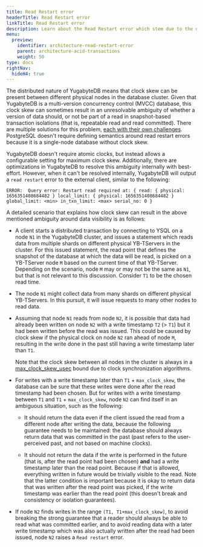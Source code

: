 ```yaml
---
title: Read Restart error
headerTitle: Read Restart error
linkTitle: Read Restart error
description: Learn about the Read Restart error which stem due to the data distribution across more than one node.
menu:
  preview:
    identifier: architecture-read-restart-error
    parent: architecture-acid-transactions
    weight: 50
type: docs
rightNav:
  hideH4: true
---
```


The distributed nature of YugabyteDB means that clock skew can be present between different physical nodes in the database cluster. Given that YugabyteDB is a multi-version concurrency control (MVCC) database, this clock skew can sometimes result in an unresolvable ambiguity of whether a version of data should, or not be part of a read in snapshot-based transaction isolations (that is, repeatable read and read committed). There are multiple solutions for this problem, [each with their own challenges](https://www.yugabyte.com/blog/evolving-clock-sync-for-distributed-databases/). PostgreSQL doesn't require defining semantics around read restart errors because it is a single-node database without clock skew.

YugabyteDB doesn't require atomic clocks, but instead allows a configurable setting for maximum clock skew. Additionally, there are optimizations in YugabyteDB to resolve this ambiguity internally with best-effort. However, when it can't be resolved internally, YugabyteDB will output a `read restart` error to the external client, similar to the following:

```output
ERROR:  Query error: Restart read required at: { read: { physical: 1656351408684482 } local_limit: { physical: 1656351408684482 } global_limit: <min> in_txn_limit: <max> serial_no: 0 }
```

A detailed scenario that explains how clock skew can result in the above mentioned ambiguity around data visibility is as follows:

* A client starts a distributed transaction by connecting to YSQL on a node `N1` in the YugabyteDB cluster, and issues a statement which reads data from multiple shards on different physical YB-TServers in the cluster. For this issued statement, the read point that defines the snapshot of the database at which the data will be read, is picked on a YB-TServer node `M` based on the current time of that YB-TServer. Depending on the scenario, node `M` may or may not be the same as `N1`, but that is not relevant to this discussion. Consider `T1` to be the chosen read time.
* The node `N1` might collect data from many shards on different physical YB-TServers. In this pursuit, it will issue requests to many other nodes to read data.
* Assuming that node `N1` reads from node `N2`, it is possible that data had already been written on node `N2` with a write timestamp `T2` (> `T1`) but it had been written before the read was issued. This could be caused by clock skew if the physical clock on node `N2` ran ahead of node `M`, resulting in the write done in the past still having a write timestamp later than `T1`.

  Note that the clock skew between all nodes in the cluster is always in a [max_clock_skew_usec](../../../reference/configuration/yb-tserver/#max-clock-skew-usec) bound due to clock synchronization algorithms.
* For writes with a write timestamp later than `T1` + `max_clock_skew`, the database can be sure that these writes were done after the read timestamp had been chosen. But for writes with a write timestamp between `T1` and `T1` + `max_clock_skew`, node `N2` can find itself in an ambiguous situation, such as the following:

  * It should return the data even if the client issued the read from a different node after writing the data, because the following guarantee needs to be maintained: the database should always return data that was committed in the past (past refers to the user-perceived past, and not based on machine clocks).

  * It should not return the data if the write is performed in the future (that is, after the read point had been chosen) **and** had a write timestamp later than the read point. Because if that is allowed, everything written in future would be trivially visible to the read. Note that the latter condition is important because it is okay to return data that was written after the read point was picked, if the write timestamp was earlier than the read point (this doesn't break and consistency or isolation guarantees).

* If node `N2` finds writes in the range `(T1, T1+max_clock_skew]`, to avoid breaking the strong guarantee that a reader should always be able to read what was committed earlier, and to avoid reading data with a later write timestamp which was also actually written after the read had been issued, node `N2` raises a `Read restart` error.
